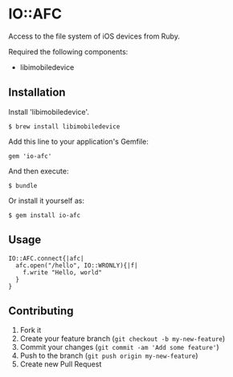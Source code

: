 # IO::AFC

Access to the file system of iOS devices from Ruby.

Required the following components:
- libimobiledevice


## Installation

Install 'libimobiledevice'.

    $ brew install libimobiledevice


Add this line to your application's Gemfile:

    gem 'io-afc'

And then execute:

    $ bundle

Or install it yourself as:

    $ gem install io-afc


## Usage

    IO::AFC.connect{|afc|
      afc.open("/hello", IO::WRONLY){|f|
        f.write "Hello, world"
      }
    }



## Contributing

1. Fork it
2. Create your feature branch (`git checkout -b my-new-feature`)
3. Commit your changes (`git commit -am 'Add some feature'`)
4. Push to the branch (`git push origin my-new-feature`)
5. Create new Pull Request
